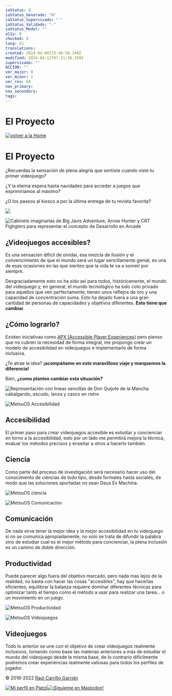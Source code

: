 ```yaml
---
iaStatus: 8
iaStatus_Generado: "H"
iaStatus_Supervisado: "-"
iaStatus_Validado: "-"
iaStatus_Model: ""
a11y: 0
checked: 0
lang: ES
translations: 
created: 2024-04-06T23:48:58.349Z
modified: 2024-04-12T07:21:36.359Z
supervisado: ""
ACCION: ""
ver_major: 0
ver_minor: 2
ver_rev: 60
nav_primary: 
nav_secondary: 
tags:
---
```

# El Proyecto

[![volver a la Home](_resources/El%20Proyecto/d127e8f844e447284700247bb17d2e79_MD5.png)](https://metsuke.com/)

# El Proyecto

¿Recuerdas la sensación de plena alegría que sentiste cuando viste tu primer videojuego?

¿Y la eterna espera hasta navidades para acceder a juegos que exprimiríamos al máximo?

¿O los paseos al kiosco a por la última entrega de tu revista favorita?

![](_resources/El%20Proyecto/28cd2b79deb0c716cfdb105645cbab62_MD5.jpg)

![Cabinets imaginarias de Big Javis Adventure, Arrow Hunter y CRT Fighgters para representar el concepto de Desarrollo en Arcade](_resources/El%20Proyecto/880b96c21d7d942096600e8f7a18eb21_MD5.jpg)

## ¿Videojuegos accesibles?

Es una sensación difícil de olvidar, esa mezcla de ilusión y el convencimiento de que el mundo será un lugar sencillamente genial, es una de esas ocasiones en las que sientes que la vida te va a sonreír por siempre.

Desgraciadamente esto no ha sido así para todos, históricamente, el mundo del videojuego y, en general, el mundo tecnológico ha sido coto privado para aquellos que ven perfectamente, tienen unos reflejos de oro y una capacidad de concentración suma. Esto ha dejado fuera a una gran cantidad de personas de capacidades y objetivos diferentes. **Esto tiene que cambiar**.

## ¿Cómo lograrlo?

Existen iniciativas como [APX (Accessible Player Experiences)](https://accessible.games/accessible-player-experiences/) pero pienso que no cubren la necesidad de forma integral, me propongo crear un modelo de accesibilidad en videojuegos e implementarlo de forma inclusiva.

¿Te atrae la idea? **¡acompáñame en este maravilloso viaje y marquemos la diferencia!**

Bien, **¿como planteo cambiar esta situación?**

![Representación con lineas sencillas de Don Quijote de la Mancha cabalgando, escudo, lanza y casco en ristre](_resources/El%20Proyecto/97d4219e001142996f47aff5dc6aec28_MD5.jpg)

![MetsuOS Accesibilidad](_resources/El%20Proyecto/13d17921c2a188e40dd7986cbabfabc6_MD5.jpg)

## Accesibilidad

El primer paso para crear videojuegos accesible es estudiar y concienciar en torno a la accesibilidad, esto por un lado me permitirá mejora la técnica, evaluar los métodos precisos y enseñar a otros a hacerlo también.

## Ciencia

Como parte del proceso de investigación será necesario hacer uso del conocimiento de ciencias de todo tipo, desde formales hasta sociales, de modo que las soluciones aportadas no sean Deus Ex Machina.

![MetsuOS ciencia](_resources/El%20Proyecto/9a5fa7f75752e91e6625d2d3898d307b_MD5.jpg)

![MetsuOS Comunicación](_resources/El%20Proyecto/7ca3d083137f8393ba2dee45a2381929_MD5.jpg)

## Comunicación

De nada sirve tener la mejor idea y la mejor accesibilidad en tu videojuego si no se comunica apropiadamente, no solo se trata de difundir la palabra sino de estudiar cual es el mejor método para concienciar, la plena inclusión es un camino de doble dirección.

## Productividad

Puede parecer algo fuera del objetivo marcado, pero nada mas lejos de la realidad, no basta con hacer las cosas "accesibles", hay que hacerlas eficientes, equilibrar la balanza requiere dominar diferentes técnicas para optimizar tanto el tiempo como el método a usar para realizar una tarea… o un movimiento en un juego.

![MetsuOS Productividad](_resources/El%20Proyecto/f08b8d651053957ddbf80fdd7953e713_MD5.jpg)

![MetsuOS Videojuegos](_resources/El%20Proyecto/5ef34074f1f0ee2b8db165f73f1c9aa5_MD5.jpg)

## Videojuegos

Todo lo anterior se une con el objetivo de crear videojuegos realmente inclusivos, tomando como base las materias anteriores a más de estudiar el mundo del videojuego desde la misma base, de lo contrario difícilmente podremos crear experiencias realmente valiosas para todos los perfiles de jugador.

© 2018-2022 [Raúl Carrillo Garrido](https://www.linkedin.com/in/raulcarrillo/)

[](https://github.com/metsuke)[![Mi perfil en Platzi](_resources/El%20Proyecto/e0b7410aefeab09723cc159eacad6310_MD5.png)](https://platzi.com/p/metsuke)[![¡Síguieme en Mastodon!](_resources/El%20Proyecto/40f50a0bfc39636c1b15b0360b746e4a_MD5.png)](https://mastodon.metsuke.com/@metsuke)